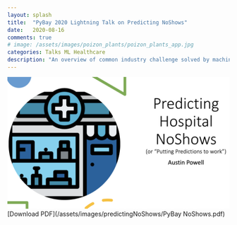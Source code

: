 ```yaml
---
layout: splash
title:  "PyBay 2020 Lightning Talk on Predicting NoShows"
date:   2020-08-16
comments: true
# image: /assets/images/poizon_plants/poizon_plants_app.jpg
categories: Talks ML Healthcare
description: "An overview of common industry challenge solved by machine learning"
---
```



![PyBayNoShows](/assets/images/predictingNoShows/PyBayNoShows.png)
[Download PDF](/assets/images/predictingNoShows/PyBay NoShows.pdf)
<!-- <a href="/assets/images/predictingNoShows/PyBayNoShows.pdf" target="/assets/images/predictingNoShows/PyBayNoShows.png">PDF.</a> -->
